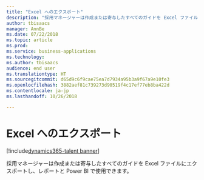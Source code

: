 ```yaml
---
title: "Excel へのエクスポート"
description: "採用マネージャーは作成または寄与したすべてのガイドを Excel ファイルにエクスポートし、レポートと Power BI で使用できます。"
author: tbisaacs
manager: AnnBe
ms.date: 07/22/2018
ms.topic: article
ms.prod: 
ms.service: business-applications
ms.technology: 
ms.author: tbisaacs
audience: end user
ms.translationtype: HT
ms.sourcegitcommit: d65d9c6f9cae75ea7d7934a95b3a9f67a9e10fe3
ms.openlocfilehash: 3882aef81c739273d90519f4c17ef77eb8ba422d
ms.contentlocale: ja-jp
ms.lasthandoff: 10/26/2018

---
```

#  <a name="export-to-excel"></a>Excel へのエクスポート

[!include[dynamics365-talent banner](../../includes/dynamics365-talent.md)]



採用マネージャーは作成または寄与したすべてのガイドを Excel ファイルにエクスポートし、レポートと Power BI で使用できます。

